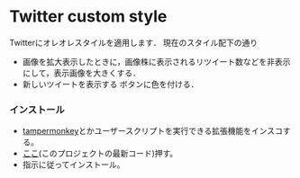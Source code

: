 # Twitter custom style

Twitterにオレオレスタイルを適用します．
現在のスタイル配下の通り

- 画像を拡大表示したときに，画像株に表示されるリツイート数などを非表示にして，表示画像を大きくする．
- 新しいツイートを表示する ボタンに色を付ける．

### インストール
- [tampermonkey](https://www.tampermonkey.net/)とかユーザースクリプトを実行できる拡張機能をインスコする。
- [ここ](https://github.com/oz0820/browser-userscript/raw/main/twitter-custom-style/twitter-custom-style.user.js)(このプロジェクトの最新コード)押す。
- 指示に従ってインストール。